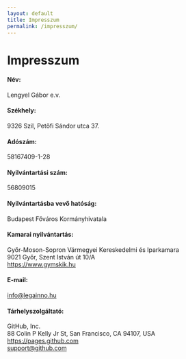 ```yaml
---
layout: default
title: Impresszum
permalink: /impresszum/
---
```

<div class="headline">
    <h1 data-aos="fade-right">Impresszum</h1>
</div>
<div data-aos="fade-right" data-aos-delay="200" class="impresszum">
    <div>
        <h4>Név:</h4>
        <p>Lengyel Gábor e.v.</p>
    </div>
    <div>
        <h4>Székhely:</h4>
        <p>9326 Szil, Petőfi Sándor utca 37.</p>
    </div>
    <div>
        <h4>Adószám:</h4>
        <p>58167409-1-28</p>
    </div>
    <div>
        <h4>Nyilvántartási szám:</h4>
        <p>56809015</p>
    </div>
    <div>
        <h4>Nyilvántartásba vevő hatóság:</h4>
        <p>Budapest Főváros Kormányhivatala</p>
    </div>
    <div>
        <h4>Kamarai nyilvántartás:</h4>
        <p>
            Győr-Moson-Sopron Vármegyei Kereskedelmi és Iparkamara<br>
            9021 Győr, Szent István út 10/A<br>
            <a href="https://www.gymskik.hu" target="_blank">https://www.gymskik.hu</a>
        </p>
    </div>
    <div>
        <h4>E-mail:</h4>
        <p><a href="mailto:info@legainno.hu">info@legainno.hu</a></p>
    </div>
    <div>
        <h4>Tárhelyszolgáltató:</h4>
        <p>
            GitHub, Inc.<br>
            88 Colin P Kelly Jr St, San Francisco, CA 94107, USA<br>
            <a href="https://pages.github.com" target="_blank">https://pages.github.com</a><br>
            <a href="mailto:support@github.com">support@github.com</a>
        </p>
    </div>
</div>
